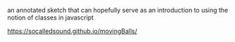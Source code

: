 an annotated sketch that can hopefully serve as an introduction to 
using the notion of classes in javascript

https://socalledsound.github.io/movingBalls/